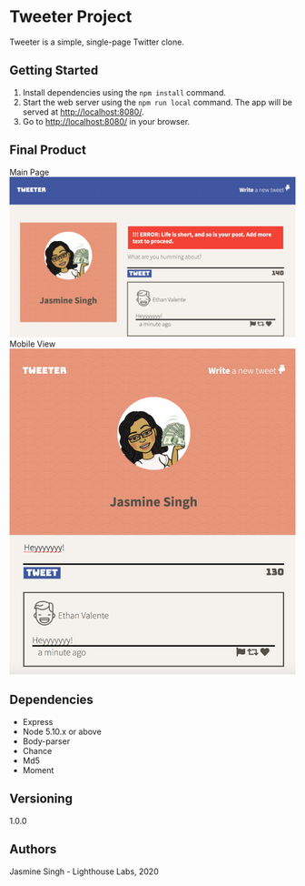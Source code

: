 # Tweeter Project

Tweeter is a simple, single-page Twitter clone.


## Getting Started

1. Install dependencies using the `npm install` command.
2. Start the web server using the `npm run local` command. The app will be served at <http://localhost:8080/>.
3. Go to <http://localhost:8080/> in your browser.

## Final Product

Main Page !["Main page of the Tweeter App on desktop view"](https://github.com/jasminesingh0509/tweeter/blob/master/docs/monitorIntrface.jpeg?raw=true)
Mobile View!["Mobile view"](https://github.com/jasminesingh0509/tweeter/blob/master/docs/tabletSize.jpeg?raw=true)

## Dependencies

- Express
- Node 5.10.x or above
- Body-parser
- Chance
- Md5
- Moment

## Versioning

1.0.0

## Authors

Jasmine Singh - Lighthouse Labs, 2020
